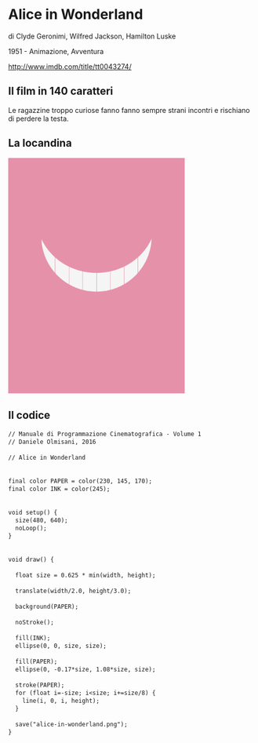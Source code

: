 # Alice in Wonderland

di Clyde Geronimi, Wilfred Jackson, Hamilton Luske

1951 - Animazione, Avventura

http://www.imdb.com/title/tt0043274/

## Il film in 140 caratteri
Le ragazzine troppo curiose fanno fanno sempre strani incontri e rischiano di perdere la testa.

## La locandina
<img src="alice-in-wonderland.png"  width="360px" title="Alice in Wonderland">


## Il codice
```processing
// Manuale di Programmazione Cinematografica - Volume 1
// Daniele Olmisani, 2016

// Alice in Wonderland


final color PAPER = color(230, 145, 170);
final color INK = color(245);


void setup() {
  size(480, 640);
  noLoop();
}


void draw() {
  
  float size = 0.625 * min(width, height);
  
  translate(width/2.0, height/3.0);
  
  background(PAPER);
  
  noStroke();
  
  fill(INK);
  ellipse(0, 0, size, size);
  
  fill(PAPER);
  ellipse(0, -0.17*size, 1.08*size, size);
  
  stroke(PAPER);
  for (float i=-size; i<size; i+=size/8) {
    line(i, 0, i, height); 
  }
  
  save("alice-in-wonderland.png");
}
```
